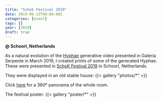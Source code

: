 ```yaml
---
title: "Schok Festival 2019"
date: 2019-06-13T00:00:00Z
categories: [event]
tags: []
year: [2019]
draft: true
---
```


**@ Schoorl, Netherlands**

As a natural evolution of the [Hyphae][1] generative video presented in Galeria Serpente in March 2019, I created prints of some of the generated Hyphae. These were presented in [SchoK Festival 2019][2] in Schoorl, Netherlands.
<!--more-->

They were displayed in an old stable house:
{{< gallery "photos/*" >}}

Click [here][3] for a 360º panorama of the whole room.

The festival poster:
{{< gallery "poster/*" >}}

[1]: /works/hyphae
[2]: http://www.schoorlsekunsten.nl/SchoK_2019
[3]: http://360.io/E2VNEM
